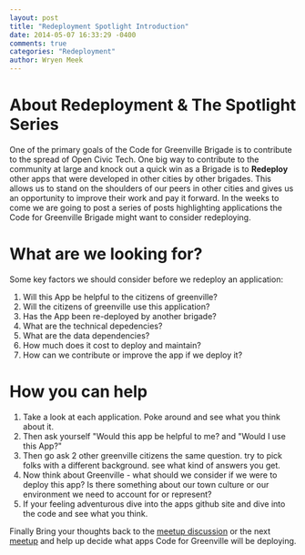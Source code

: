 ```yaml
---
layout: post
title: "Redeployment Spotlight Introduction"
date: 2014-05-07 16:33:29 -0400
comments: true
categories: "Redeployment"
author: Wryen Meek
---
```

# About Redeployment & The Spotlight Series

One of the primary goals of the Code for Greenville Brigade is to contribute to the spread of Open Civic Tech. One big way to contribute to the community at large and knock out a quick win as a Brigade is to **Redeploy** other apps that were developed in other cities by other brigades. This allows us to stand on the shoulders of our peers in other cities and gives us an opportunity to improve their work and pay it forward. In the weeks to come we are going to post a series of posts highlighting applications the Code for Greenville Brigade might want to consider redeploying.

# What are we looking for?

Some key factors we should consider before we redeploy an application:  

 1. Will this App be helpful to the citizens of greenville?  
 2. Will the citizens of greenville use this application?  
 3. Has the App been re-deployed by another brigade?  
 4. What are the technical depedencies?  
 5. What are the data dependencies?  
 6. How much does it cost to deploy and maintain?  
 7. How can we contribute or improve the app if we deploy it?  

# How you can help

 1. Take a look at each application. Poke around and see what you think about it.
 2. Then ask yourself "Would this app be helpful to me? and "Would I use this App?"
 3. Then go ask 2 other greenville citizens the same question. try to pick folks with a different background. see what kind of answers you get.
 4. Now think about Greenville - what should we consider if we were to deploy this app? Is there something about our town culture or our environment we need to account for or represent?
 5. If your feeling adventurous dive into the apps github site and dive into the code and see what you think.

Finally Bring your thoughts back to the [meetup discussion](http://www.meetup.com/Code-for-Greenville-Brigade/messages/archive/) or the next [meetup](http://www.meetup.com/Code-for-Greenville-Brigade/) and help up decide what apps Code for Greenville will be deploying.
